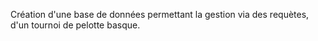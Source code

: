 Création d'une base de données permettant la gestion via des requètes, d'un tournoi de pelotte basque.
